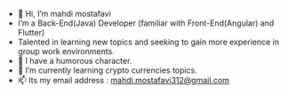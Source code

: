 - 👋 Hi, I’m mahdi mostafavi
- I’m a Back-End(Java) Developer (familiar with Front-End(Angular) and Flutter) 
- Talented in learning new topics and seeking to gain more experience in group work environments.
- 👀 I have a humorous character.
- 🌱 I’m currently learning crypto currencies topics.
- 📫 Its my email address : mahdi.mostafavi312@gmail.com

